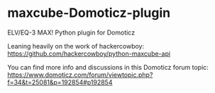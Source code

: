 # maxcube-Domoticz-plugin
ELV/EQ-3 MAX! Python plugin for Domoticz

Leaning heavily on the work of hackercowboy: https://github.com/hackercowboy/python-maxcube-api

You can find more info and discussions in this Domoticz forum topic:
https://www.domoticz.com/forum/viewtopic.php?f=34&t=25081&p=192854#p192854

